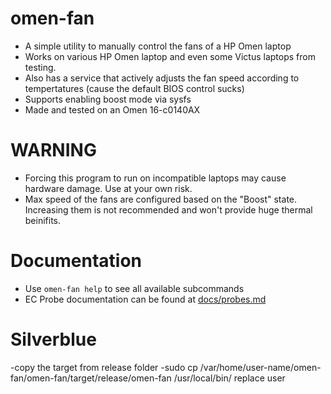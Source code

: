 # omen-fan
- A simple utility to manually control the fans of a HP Omen laptop
- Works on various HP Omen laptop and even some Victus laptops from testing. 
- Also has a service that actively adjusts the fan speed according to tempertatures (cause the default BIOS control sucks)
- Supports enabling boost mode via sysfs
- Made and tested on an Omen 16-c0140AX

# WARNING
- Forcing this program to run on incompatible laptops may cause hardware damage. Use at your own risk.
- Max speed of the fans are configured based on the "Boost" state. Increasing them is not recommended and won't provide huge thermal beinifits.

# Documentation
- Use `omen-fan help` to see all available subcommands
- EC Probe documentation can be found at [docs/probes.md](https://github.com/alou-S/omen-fan/blob/main/docs/probes.md)

# Silverblue
-copy the target from release folder
-sudo cp /var/home/user-name/omen-fan/omen-fan/target/release/omen-fan /usr/local/bin/
replace user